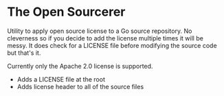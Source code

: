 # The Open Sourcerer

Utility to apply open source license to a Go source repository. No cleverness
so if you decide to add the license multiple times it will be messy. It does
check for a LICENSE file before modifying the source code but that's it.

Currently only the Apache 2.0 license is supported.

* Adds a LICENSE file at the root
* Adds license header to all of the source files

